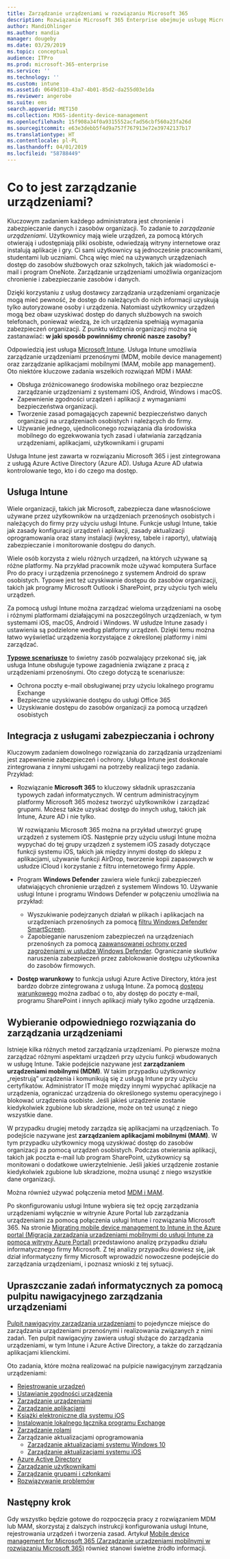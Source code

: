 ```yaml
---
title: Zarządzanie urządzeniami w rozwiązaniu Microsoft 365
description: Rozwiązanie Microsoft 365 Enterprise obejmuje usługę Microsoft Intune. Zobacz, jakie możliwości zarządzania urządzeniami i aplikacjami mobilnymi oferuje Twojej organizacji usługa Intune. Zapoznaj się z typowymi scenariuszami i wdróż rozwiązanie Microsoft 365 w swoim środowisku za pomocą usługi Intune.
author: MandiOhlinger
ms.author: mandia
manager: dougeby
ms.date: 03/29/2019
ms.topic: conceptual
audience: ITPro
ms.prod: microsoft-365-enterprise
ms.service: ''
ms.technology: ''
ms.custom: intune
ms.assetid: 0649d310-43a7-4b01-85d2-da255d03e1da
ms.reviewer: angerobe
ms.suite: ems
search.appverid: MET150
ms.collection: M365-identity-device-management
ms.openlocfilehash: 15f908a34f0a9315552acfad56cbf560a23fa26d
ms.sourcegitcommit: e63e3debb5f4d9a757f767913e72e39742137b17
ms.translationtype: HT
ms.contentlocale: pl-PL
ms.lasthandoff: 04/01/2019
ms.locfileid: "58788449"
---
```

# <a name="what-is-device-management"></a>Co to jest zarządzanie urządzeniami? 

Kluczowym zadaniem każdego administratora jest chronienie i zabezpieczanie danych i zasobów organizacji. To zadanie to *zarządzanie urządzeniami*. Użytkownicy mają wiele urządzeń, za pomocą których otwierają i udostępniają pliki osobiste, odwiedzają witryny internetowe oraz instalują aplikacje i gry. Ci sami użytkownicy są jednocześnie pracownikami, studentami lub uczniami. Chcą więc mieć na używanych urządzeniach dostęp do zasobów służbowych oraz szkolnych, takich jak wiadomości e-mail i program OneNote. Zarządzanie urządzeniami umożliwia organizacjom chronienie i zabezpieczanie zasobów i danych. 

Dzięki korzystaniu z usług dostawcy zarządzania urządzeniami organizacje mogą mieć pewność, że dostęp do należących do nich informacji uzyskują tylko autoryzowane osoby i urządzenia. Natomiast użytkownicy urządzeń mogą bez obaw uzyskiwać dostęp do danych służbowych na swoich telefonach, ponieważ wiedzą, że ich urządzenia spełniają wymagania zabezpieczeń organizacji. Z punktu widzenia organizacji można się zastanawiać: **w jaki sposób powinniśmy chronić nasze zasoby?**

Odpowiedzią jest usługa [Microsoft Intune](https://docs.microsoft.com/intune/introduction-intune). Usługa Intune umożliwia zarządzanie urządzeniami przenośnymi (MDM, mobile device management) oraz zarządzanie aplikacjami mobilnymi (MAM, mobile app management). Oto niektóre kluczowe zadania wszelkich rozwiązań MDM i MAM:

- Obsługa zróżnicowanego środowiska mobilnego oraz bezpieczne zarządzanie urządzeniami z systemami iOS, Android, Windows i macOS.
- Zapewnienie zgodności urządzeń i aplikacji z wymaganiami bezpieczeństwa organizacji.
- Tworzenie zasad pomagających zapewnić bezpieczeństwo danych organizacji na urządzeniach osobistych i należących do firmy.
- Używanie jednego, ujednoliconego rozwiązania dla środowiska mobilnego do egzekwowania tych zasad i ułatwiania zarządzania urządzeniami, aplikacjami, użytkownikami i grupami

Usługa Intune jest zawarta w rozwiązaniu Microsoft 365 i jest zintegrowana z usługą Azure Active Directory (Azure AD). Usługa Azure AD ułatwia kontrolowanie tego, kto i do czego ma dostęp.

## <a name="hello-intune"></a>Usługa Intune
Wiele organizacji, takich jak Microsoft, zabezpiecza dane własnościowe używane przez użytkowników na urządzeniach przenośnych osobistych i należących do firmy przy użyciu usługi Intune. Funkcje usługi Intune, takie jak zasady konfiguracji urządzeń i aplikacji, zasady aktualizacji oprogramowania oraz stany instalacji (wykresy, tabele i raporty), ułatwiają zabezpieczanie i monitorowanie dostępu do danych.

Wiele osób korzysta z wielu różnych urządzeń, na których używane są różne platformy. Na przykład pracownik może używać komputera Surface Pro do pracy i urządzenia przenośnego z systemem Android do spraw osobistych. Typowe jest też uzyskiwanie dostępu do zasobów organizacji, takich jak programy Microsoft Outlook i SharePoint, przy użyciu tych wielu urządzeń.

Za pomocą usługi Intune można zarządzać wieloma urządzeniami na osobę i różnymi platformami działającymi na poszczególnych urządzeniach, w tym systemami iOS, macOS, Android i Windows. W usłudze Intune zasady i ustawienia są podzielone według platformy urządzeń. Dzięki temu można łatwo wyświetlać urządzenia korzystające z określonej platformy i nimi zarządzać.

**[Typowe scenariusze](https://docs.microsoft.com/intune/common-scenarios)** to świetny zasób pozwalający przekonać się, jak usługa Intune obsługuje typowe zagadnienia związane z pracą z urządzeniami przenośnymi. Oto czego dotyczą te scenariusze:  
- Ochrona poczty e-mail obsługiwanej przy użyciu lokalnego programu Exchange
- Bezpieczne uzyskiwanie dostępu do usługi Office 365
- Uzyskiwanie dostępu do zasobów organizacji za pomocą urządzeń osobistych

## <a name="integration-with-secure-and-protect-services"></a>Integracja z usługami zabezpieczania i ochrony
Kluczowym zadaniem dowolnego rozwiązania do zarządzania urządzeniami jest zapewnienie zabezpieczeń i ochrony. Usługa Intune jest doskonale zintegrowana z innymi usługami na potrzeby realizacji tego zadania. Przykład:

- Rozwiązanie **Microsoft 365** to kluczowy składnik upraszczania typowych zadań informatycznych. W centrum administracyjnym platformy Microsoft 365 możesz tworzyć użytkowników i zarządzać grupami. Możesz także uzyskać dostęp do innych usług, takich jak Intune, Azure AD i nie tylko. 

  W rozwiązaniu Microsoft 365 można na przykład utworzyć grupę urządzeń z systemem iOS. Następnie przy użyciu usługi Intune można wypychać do tej grupy urządzeń z systemem iOS zasady dotyczące funkcji systemu iOS, takich jak między innymi dostęp do sklepu z aplikacjami, używanie funkcji AirDrop, tworzenie kopii zapasowych w usłudze iCloud i korzystanie z filtru internetowego firmy Apple.

- Program **Windows Defender** zawiera wiele funkcji zabezpieczeń ułatwiających chronienie urządzeń z systemem Windows 10. Używanie usługi Intune i programu Windows Defender w połączeniu umożliwia na przykład: 

    - Wyszukiwanie podejrzanych działań w plikach i aplikacjach na urządzeniach przenośnych za pomocą [filtru Windows Defender SmartScreen](https://docs.microsoft.com/intune/endpoint-protection-windows-10). 
    - Zapobieganie naruszeniom zabezpieczeń na urządzeniach przenośnych za pomocą [zaawansowanej ochrony przed zagrożeniami w usłudze Windows Defender](https://docs.microsoft.com/intune/advanced-threat-protection). Ograniczanie skutków naruszenia zabezpieczeń przez zablokowanie dostępu użytkownika do zasobów firmowych.

- **Dostęp warunkowy** to funkcja usługi Azure Active Directory, która jest bardzo dobrze zintegrowana z usługą Intune. Za pomocą [dostępu warunkowego](https://docs.microsoft.com/intune/conditional-access) można zadbać o to, aby dostęp do poczty e-mail, programu SharePoint i innych aplikacji miały tylko zgodne urządzenia. 

## <a name="choose-the-device-management-solution-thats-right-for-you"></a>Wybieranie odpowiedniego rozwiązania do zarządzania urządzeniami

Istnieje kilka różnych metod zarządzania urządzeniami. Po pierwsze można zarządzać różnymi aspektami urządzeń przy użyciu funkcji wbudowanych w usługę Intune. Takie podejście nazywane jest **zarządzaniem urządzeniami mobilnymi (MDM)**. W takim przypadku użytkownicy „rejestrują” urządzenia i komunikują się z usługą Intune przy użyciu certyfikatów. Administrator IT może między innymi wypychać aplikacje na urządzenia, ograniczać urządzenia do określonego systemu operacyjnego i blokować urządzenia osobiste. Jeśli jakieś urządzenie zostanie kiedykolwiek zgubione lub skradzione, może on też usunąć z niego wszystkie dane. 

W przypadku drugiej metody zarządza się aplikacjami na urządzeniach. To podejście nazywane jest **zarządzaniem aplikacjami mobilnymi (MAM)**. W tym przypadku użytkownicy mogą uzyskiwać dostęp do zasobów organizacji za pomocą urządzeń osobistych. Podczas otwierania aplikacji, takich jak poczta e-mail lub program SharePoint, użytkownicy są monitowani o dodatkowe uwierzytelnienie. Jeśli jakieś urządzenie zostanie kiedykolwiek zgubione lub skradzione, można usunąć z niego wszystkie dane organizacji. 

Można również używać połączenia metod [MDM i MAM](https://docs.microsoft.com/intune/byod-technology-decisions).

Po skonfigurowaniu usługi Intune wybiera się też opcję zarządzania urządzeniami wyłącznie w witrynie Azure Portal lub zarządzania urządzeniami za pomocą połączenia usługi Intune i rozwiązania Microsoft 365. Na stronie [Migrating mobile device management to Intune in the Azure portal (Migracja zarządzania urządzeniami mobilnymi do usługi Intune za pomocą witryny Azure Portal)](https://www.microsoft.com/itshowcase/Article/Content/1042/Migrating-mobile-device-management-to-Intune-in-the-Azure-portal) przedstawiono analizę przypadku działu informatycznego firmy Microsoft. Z tej analizy przypadku dowiesz się, jak dział informatyczny firmy Microsoft wprowadzić nowoczesne podejście do zarządzania urządzeniami, i poznasz wnioski z tej sytuacji.

## <a name="simplify-it-tasks-using-the-device-management-dashboard"></a>Upraszczanie zadań informatycznych za pomocą pulpitu nawigacyjnego zarządzania urządzeniami

[Pulpit nawigacyjny zarządzania urządzeniami](https://devicemanagement.portal.azure.com/) to pojedyncze miejsce do zarządzania urządzeniami przenośnymi i realizowania związanych z nimi zadań. Ten pulpit nawigacyjny zawiera usługi służące do zarządzania urządzeniami, w tym Intune i Azure Active Directory, a także do zarządzania aplikacjami klienckimi. 

Oto zadania, które można realizować na pulpicie nawigacyjnym zarządzania urządzeniami:

- [Rejestrowanie urządzeń](https://docs.microsoft.com/intune/device-enrollment)
- [Ustawianie zgodności urządzenia](https://docs.microsoft.com/intune/device-compliance-get-started)
- [Zarządzanie urządzeniami](https://docs.microsoft.com/intune/device-management)
- [Zarządzanie aplikacjami](https://docs.microsoft.com/intune/app-management)  
- [Książki elektroniczne dla systemu iOS](https://docs.microsoft.com/intune/vpp-ebooks-ios)  
- [Instalowanie lokalnego łącznika programu Exchange](https://docs.microsoft.com/intune/exchange-connector-install)  
- [Zarządzanie rolami](https://docs.microsoft.com/intune/role-based-access-control)  
- Zarządzanie aktualizacjami oprogramowania
  - [Zarządzanie aktualizacjami systemu Windows 10](https://docs.microsoft.com/intune/windows-update-for-business-configure)  
  - [Zarządzanie aktualizacjami systemu iOS](https://docs.microsoft.com/intune/software-updates-ios)  
- [Azure Active Directory](https://docs.microsoft.com/azure/active-directory)  
- [Zarządzanie użytkownikami](https://docs.microsoft.com/azure/active-directory/fundamentals/add-users-azure-active-directory)
- [Zarządzanie grupami i członkami](https://docs.microsoft.com/azure/active-directory/fundamentals/active-directory-manage-groups)
- [Rozwiązywanie problemów](https://docs.microsoft.com/intune/help-desk-operators)

## <a name="next-step"></a>Następny krok
Gdy wszystko będzie gotowe do rozpoczęcia pracy z rozwiązaniem MDM lub MAM, skorzystaj z dalszych instrukcji konfigurowania usługi Intune, rejestrowania urządzeń i tworzenia zasad. Artykuł [Mobile device management for Microsoft 365 (Zarządzanie urządzeniami mobilnymi w rozwiązaniu Microsoft 365)](https://docs.microsoft.com/microsoft-365/enterprise/mobility-infrastructure) również stanowi świetne źródło informacji.
